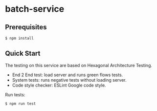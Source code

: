 # batch-service

## Prerequisites
```bash
$ npm install
```

## Quick Start
The testing on this service are based on Hexagonal Architecture Testing.
* End 2 End test: load server and runs green flows tests.
* System tests: runs negative tests without loading server.
* Code style checker: ESLint Google code style.

Run tests:
```bash
$ npm run test
```

